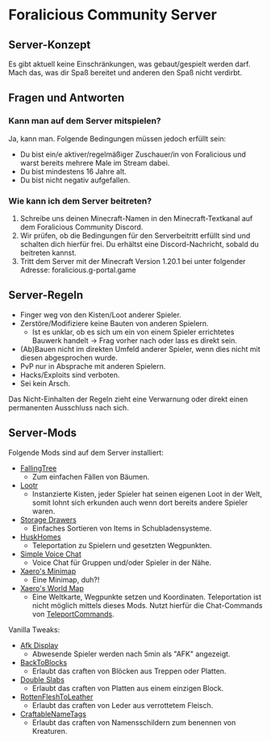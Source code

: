 # Foralicious Community Server

## Server-Konzept

Es gibt aktuell keine Einschränkungen, was gebaut/gespielt werden darf.  
Mach das, was dir Spaß bereitet und anderen den Spaß nicht verdirbt.

## Fragen und Antworten

### Kann man auf dem Server mitspielen?

Ja, kann man. Folgende Bedingungen müssen jedoch erfüllt sein:

- Du bist ein/e aktiver/regelmäßiger Zuschauer/in von Foralicious und warst bereits mehrere Male im Stream dabei.
- Du bist mindestens 16 Jahre alt.
- Du bist nicht negativ aufgefallen.

### Wie kann ich dem Server beitreten?

1. Schreibe uns deinen Minecraft-Namen in den Minecraft-Textkanal auf dem Foralicious Community Discord.
2. Wir prüfen, ob die Bedingungen für den Serverbeitritt erfüllt sind und schalten dich hierfür frei. Du erhältst eine Discord-Nachricht, sobald du beitreten kannst.
3. Tritt dem Server mit der Minecraft Version 1.20.1 bei unter folgender Adresse: foralicious.g-portal.game

## Server-Regeln

- Finger weg von den Kisten/Loot anderer Spieler.
- Zerstöre/Modifiziere keine Bauten von anderen Spielern.
    - Ist es unklar, ob es sich um ein von einem Spieler errichtetes Bauwerk handelt -> Frag vorher nach oder lass es direkt sein.
- (Ab)Bauen nicht im direkten Umfeld anderer Spieler, wenn dies nicht mit diesen abgesprochen wurde.
- PvP nur in Absprache mit anderen Spielern.
- Hacks/Exploits sind verboten.
- Sei kein Arsch.

Das Nicht-Einhalten der Regeln zieht eine Verwarnung oder direkt einen permanenten Ausschluss nach sich.

## Server-Mods

Folgende Mods sind auf dem Server installiert:

- [FallingTree](https://modrinth.com/mod/fallingtree)
    - Zum einfachen Fällen von Bäumen.
- [Lootr](https://modrinth.com/mod/lootr)
    - Instanzierte Kisten, jeder Spieler hat seinen eigenen Loot in der Welt, somit lohnt sich erkunden auch wenn dort bereits andere Spieler waren.
- [Storage Drawers](https://modrinth.com/mod/storagedrawers)
    - Einfaches Sortieren von Items in Schubladensysteme.
- [HuskHomes](https://william278.net/docs/huskhomes/commands)
    - Teleportation zu Spielern und gesetzten Wegpunkten.
- [Simple Voice Chat](https://modrinth.com/plugin/simple-voice-chat)
    - Voice Chat für Gruppen und/oder Spieler in der Nähe.
- [Xaero's Minimap](https://modrinth.com/mod/xaeros-minimap)
    - Eine Minimap, duh?!
- [Xaero's World Map](https://modrinth.com/mod/xaeros-world-map)
    - Eine Weltkarte, Wegpunkte setzen und Koordinaten. Teleportation ist nicht möglich mittels dieses Mods. Nutzt hierfür die Chat-Commands von [TeleportCommands](https://modrinth.com/mod/teleport-commands).

Vanilla Tweaks:
- [Afk Display](https://vanillatweaks.net/picker/datapacks/)
    - Abwesende Spieler werden nach 5min als "AFK" angezeigt.
- [BackToBlocks](https://vanillatweaks.net/picker/datapacks/)
    - Erlaubt das craften von Blöcken aus Treppen oder Platten.
- [Double Slabs](https://vanillatweaks.net/picker/crafting-tweaks/)
    - Erlaubt das craften von Platten aus einem einzigen Block.
- [RottenFleshToLeather](https://vanillatweaks.net/picker/crafting-tweaks/)
    - Erlaubt das craften von Leder aus verrottetem Fleisch.
- [CraftableNameTags](https://vanillatweaks.net/picker/crafting-tweaks/)
    - Erlaubt das craften von Namensschildern zum benennen von Kreaturen.

